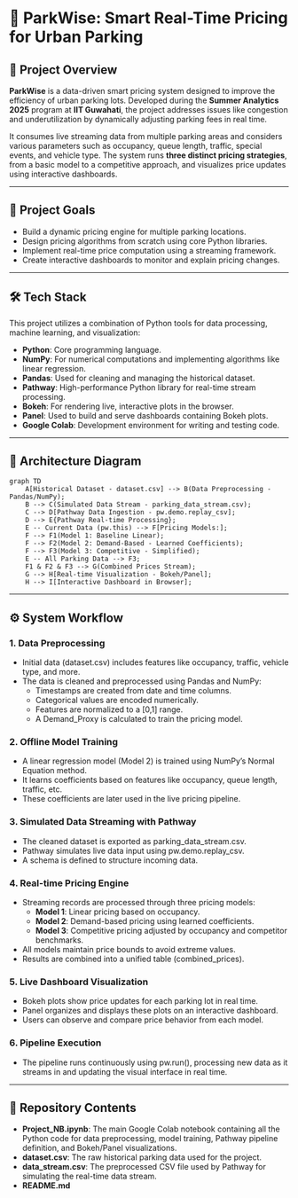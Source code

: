 # 🚗 ParkWise: Smart Real-Time Pricing for Urban Parking

## 📘 Project Overview

**ParkWise** is a data-driven smart pricing system designed to improve the efficiency of urban parking lots. Developed during the **Summer Analytics 2025** program at **IIT Guwahati**, the project addresses issues like congestion and underutilization by dynamically adjusting parking fees in real time.

It consumes live streaming data from multiple parking areas and considers various parameters such as occupancy, queue length, traffic, special events, and vehicle type. The system runs **three distinct pricing strategies**, from a basic model to a competitive approach, and visualizes price updates using interactive dashboards.

---

## 🎯 Project Goals

- Build a dynamic pricing engine for multiple parking locations.
- Design pricing algorithms from scratch using core Python libraries.
- Implement real-time price computation using a streaming framework.
- Create interactive dashboards to monitor and explain pricing changes.

---

## 🛠️ Tech Stack

This project utilizes a combination of Python tools for data processing, machine learning, and visualization:

- **Python**: Core programming language.
- **NumPy**: For numerical computations and implementing algorithms like linear regression.
- **Pandas**: Used for cleaning and managing the historical dataset.
- **Pathway**: High-performance Python library for real-time stream processing.
- **Bokeh**: For rendering live, interactive plots in the browser.
- **Panel**: Used to build and serve dashboards containing Bokeh plots.
- **Google Colab**: Development environment for writing and testing code.

---

## 📐 Architecture Diagram

```
graph TD
    A[Historical Dataset - dataset.csv] --> B(Data Preprocessing - Pandas/NumPy);
    B --> C(Simulated Data Stream - parking_data_stream.csv);
    C --> D[Pathway Data Ingestion - pw.demo.replay_csv];
    D --> E{Pathway Real-time Processing};
    E -- Current Data (pw.this) --> F[Pricing Models:];
    F --> F1(Model 1: Baseline Linear);
    F --> F2(Model 2: Demand-Based - Learned Coefficients);
    F --> F3(Model 3: Competitive - Simplified);
    E -- All Parking Data --> F3;
    F1 & F2 & F3 --> G(Combined Prices Stream);
    G --> H[Real-time Visualization - Bokeh/Panel];
    H --> I[Interactive Dashboard in Browser];
```

---

## ⚙️ System Workflow

### 1. Data Preprocessing
- Initial data (dataset.csv) includes features like occupancy, traffic, vehicle type, and more.
- The data is cleaned and preprocessed using Pandas and NumPy:
  - Timestamps are created from date and time columns.
  - Categorical values are encoded numerically.
  - Features are normalized to a [0,1] range.
  - A Demand_Proxy is calculated to train the pricing model.

### 2. Offline Model Training
- A linear regression model (Model 2) is trained using NumPy’s Normal Equation method.
- It learns coefficients based on features like occupancy, queue length, traffic, etc.
- These coefficients are later used in the live pricing pipeline.

### 3. Simulated Data Streaming with Pathway
- The cleaned dataset is exported as parking_data_stream.csv.
- Pathway simulates live data input using pw.demo.replay_csv.
- A schema is defined to structure incoming data.

### 4. Real-time Pricing Engine
- Streaming records are processed through three pricing models:
  - **Model 1**: Linear pricing based on occupancy.
  - **Model 2**: Demand-based pricing using learned coefficients.
  - **Model 3**: Competitive pricing adjusted by occupancy and competitor benchmarks.
- All models maintain price bounds to avoid extreme values.
- Results are combined into a unified table (combined_prices).

### 5. Live Dashboard Visualization
- Bokeh plots show price updates for each parking lot in real time.
- Panel organizes and displays these plots on an interactive dashboard.
- Users can observe and compare price behavior from each model.

### 6. Pipeline Execution
- The pipeline runs continuously using pw.run(), processing new data as it streams in and updating the visual interface in real time.

---

## 📂 Repository Contents
- **Project_NB.ipynb**: The main Google Colab notebook containing all the Python code for data preprocessing, model training, Pathway pipeline definition, and Bokeh/Panel visualizations.
- **dataset.csv**: The raw historical parking data used for the project.
- **data_stream.csv**: The preprocessed CSV file used by Pathway for simulating the real-time data stream.
- **README.md**
